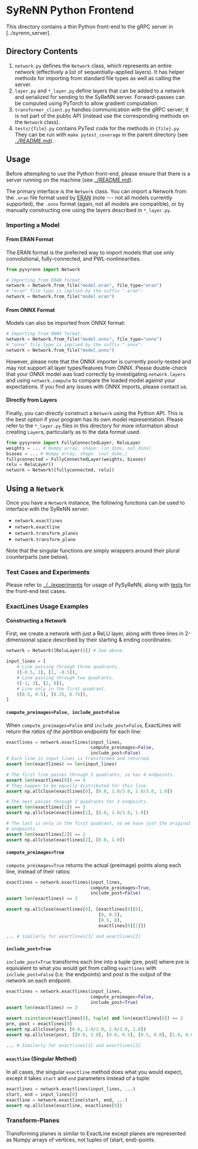 # SyReNN Python Frontend
This directory contains a thin Python front-end to the gRPC server in
[../syrenn_server].

## Directory Contents
1. ``network.py`` defines the ``Network`` class, which represents an entire
   network (effectively a list of sequentially-applied layers). It has helper
   methods for importing from standard file types as well as calling the
   server.
2. ``layer.py`` and ``*_layer.py`` define layers that can be added to a network
   and serialized for sending to the SyReNN server. Forward-passes can be
   computed using PyTorch to allow gradient computation.
3. ``transformer_client.py`` handles communication with the gRPC server; it is
   not part of the public API (instead use the corresponding methods on the
   ``Network`` class).
4. ``tests/{file}.py`` contains PyTest code for the methods in ``{file}.py``.
   They can be run with ``make pytest_coverage`` in the parent directory (see
   [../README.md](../README.md)).

## Usage
Before attempting to use the Python front-end, please ensure that there is a
server running on the machine (see [../README.md](../README.md)).

The primary interface is the ``Network`` class. You can import a Network from
the ``.eran`` file format used by [ERAN](https://github.com/eth-sri/eran) (note
--- not all models currently supported), the ``.onnx`` format (again, not all
models are compatible), or by manually constructing one using the layers
described in ``*_layer.py``.

### Importing a Model
#### From ERAN Format
The ERAN format is the preferred way to import models that use only
convolutional, fully-connected, and PWL-nonlinearities.

```python
from pysyrenn import Network

# Importing from ERAN format.
network = Network.from_file("model.eran", file_type="eran")
# "eran" file type is implied by the suffix ".eran":
network = Network.from_file("model.eran")
```

#### From ONNX Format
Models can also be imported from ONNX format:

```python
# Importing from ONNX format.
network = Network.from_file("model.onnx", file_type="onnx")
# "onnx" file type is implied by the suffix ".onnx":
network = Network.from_file("model.onnx")
```

However, please note that the ONNX importer is currently poorly-tested and may
not support all layer types/features from ONNX. Please double-check that your
ONNX model was load correctly by investigating ``network.layers`` and using
``network.compute`` to compare the loaded model against your expectations. If
you find any issues with ONNX imports, please contact us.

#### Directly from Layers
Finally, you can directly construct a ``Network`` using the Python API. This is
the best option if your program has its own model representation. Please refer
to the ``*_layer.py`` files in this directory for more information about
creating ``Layer``s, particularly as to the data format used.

```python
from pysyrenn import FullyConnectedLayer, ReluLayer
weights = ... # Numpy array, shape: (in_dims, out_dims)
biases = ... # Numpy array, shape: (out_dims,)
fullyconnected = FullyConnectedLayer(weights, biases)
relu = ReluLayer()
network = Network([fullyconnected, relu])
```

## Using a ``Network``
Once you have a ``Network`` instance, the following functions can be used to
interface with the SyReNN server:

- ``network.exactlines``
- ``network.exactline``
- ``network.transform_planes``
- ``network.transform_plane``

Note that the singular functions are simply wrappers around their plural
counterparts (see below).

### Test Cases and Experiments
Please refer to [../../experiments](../../experiments) for usage of PySyReNN,
along with [tests](tests) for the front-end test cases.

### ExactLines Usage Examples
#### Constructing a Network
First, we create a network with just a ReLU layer, along with three lines in
2-dimensional space described by their starting & ending coordinates:

```python
network = Network([ReluLayer()]) # See above.

input_lines = [
    # Line passing through three quadrants.
    ([-0.5, 1], [1, -0.5]),
    # Line passing through two quadrants.
    ([-1, 3], [2, 0]),
    # Line only in the first quadrant.
    ([0.5, 0.5], [0.25, 0.75]),
]
```

#### ``compute_preimages=False, include_post=False``
When ``compute_preimages=False`` and ``include_post=False``, ExactLines will
return the _ratios of the partition endpoints_ for each line:

```python
exactlines = network.exactlines(input_lines,
                                compute_preimages=False,
                                include_post=False)
# Each line in input_lines is transformed and returned.
assert len(exactlines) == len(input_lines)

# The first line passes through 3 quadrants, so has 4 endpoints.
assert len(exactlines[0]) == 4
# They happen to be equally distributed for this line.
assert np.allclose(exactlines[0], [0.0, 1.0/3.0, 2.0/3.0, 1.0])

# The next passes through 2 quadrants for 3 endpoints.
assert len(exactlines[1]) == 3
assert np.allclose(exactlines[1], [0.0, 1.0/3.0, 1.0])

# The last is only in the first quadrant, so we have just the original two
# endpoints.
assert len(exactlines[2]) == 2
assert np.allclose(exactlines[2], [0.0, 1.0])
```

#### ``compute_preimages=True``
``compute_preimages=True`` returns the actual (preimage) points along each
line, instead of their ratios:

```python
exactlines = network.exactlines(input_lines,
                                compute_preimages=True,
                                include_post=False)
assert len(exactlines) == 3

assert np.allclose(exactlines[0], [exactlines[0][0],
                                   [0, 0.5],
                                   [0.5, 0],
                                   exactlines[0][1]])

... # Similarly for exactlines[1] and exactlines[2]
```

#### ``include_post=True``
``include_post=True`` transforms each line into a tuple (pre, post) where pre
is equivalent to what you would get from calling ``exactlines`` with
``include_post=False`` (i.e. the endpoints) and post is the output of the
network on each endpoint.

```python
exactlines = network.exactlines(input_lines,
                                compute_preimages=False,
                                include_post=True)
assert len(exactlines) == 3

assert isinstance(exactlines[0], tuple) and len(exactlines[0]) == 2
pre, post = exactlines[0]
assert np.allclose(pre, [0.0, 1.0/3.0, 2.0/3.0, 1.0])
assert np.allclose(post, [[0.0, 1.0], [0.0, 0.5], [0.5, 0.0], [1.0, 0.0]])

... # Similarly for exactlines[1] and exactlines[2]
```

#### ``exactline`` (Singular Method)
In all cases, the singular ``exactline`` method does what you would expect,
except it takes ``start`` and ``end`` parameters instead of a tuple:
```python
exactlines = network.exactlines(input_lines, ...)
start, end = input_lines[0]
exactline = network.exactline(start, end, ...)
assert np.allclose(exactline, exactlines[0])
```

### Transform-Planes
Transforming planes is similar to ExactLine except planes are represented as
Numpy arrays of vertices, not tuples of (start, end)-points.
